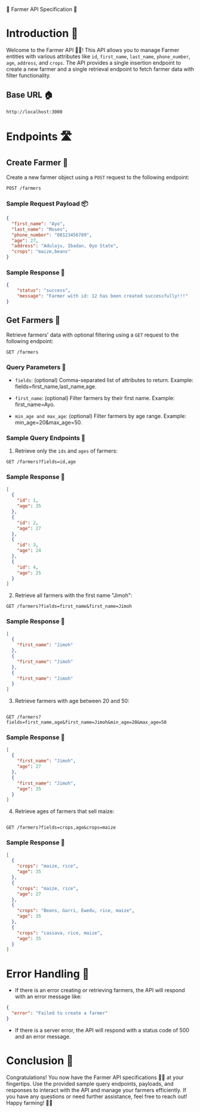 🌽 Farmer API Specification 🚜

# Introduction 🌟

Welcome to the Farmer API 🌽🚜! This API allows you to manage Farmer entities with various attributes like `id`, `first_name`, `last_name`, `phone_number`, `age`, `address`, and `crops`. The API provides a single insertion endpoint to create a new farmer and a single retrieval endpoint to fetch farmer data with filter functionality.

## Base URL 🏠

```
http://localhost:3000
```

# Endpoints 🛣️

## Create Farmer 🌾

Create a new farmer object using a `POST` request to the following endpoint:

```
POST /farmers
```

### Sample Request Payload 📦

```json
{
  "first_name": "Ayo",
  "last_name": "Moses",
  "phone_number": "08123456789",
  "age": 27,
  "address": "Aduloju, Ibadan, Oyo State",
  "crops": "maize,beans"
}
```

### Sample Response 🔄

```json
{
    "status": "success",
    "message": "Farmer with id: 12 has been created successfully!!!"
}
```

## Get Farmers 🚜

Retrieve farmers' data with optional filtering using a `GET` request to the following endpoint:

```
GET /farmers
```

### Query Parameters 🧾

- `fields`: (optional) Comma-separated list of attributes to return. Example: fields=first_name,last_name,age.

- `first_name`: (optional) Filter farmers by their first name. Example: first_name=Ayo.

- `min_age and max_age`: (optional) Filter farmers by age range. Example: min_age=20&max_age=50.



### Sample Query Endpoints 🔎

1. Retrieve only the `ids` and `ages` of farmers:

```
GET /farmers?fields=id,age
```

### Sample Response 🔄

```json
[
  {
    "id": 1,
    "age": 35
  },
  {
    "id": 2,
    "age": 27
  },
  {
    "id": 3,
    "age": 24
  },
  {
    "id": 4,
    "age": 25
  }
]
```

2. Retrieve all farmers with the first name "Jimoh":

```
GET /farmers?fields=first_name&first_name=Jimoh
```

### Sample Response 🔄

```json
[
  {
    "first_name": "Jimoh"
  },
  {
    "first_name": "Jimoh"
  },
  {
    "first_name": "Jimoh"
  }
]
```

3. Retrieve farmers with age between 20 and 50:

```

GET /farmers?fields=first_name,age&first_name=Jimoh&min_age=20&max_age=50

```

### Sample Response 🔄

```json
[
  {
    "first_name": "Jimoh",
    "age": 27
  },
  {
    "first_name": "Jimoh",
    "age": 35
  }
]
```

4. Retrieve ages of farmers that sell maize:

```

GET /farmers?fields=crops,age&crops=maize
```

### Sample Response 🔄

```json
[
  {
    "crops": "maize, rice",
    "age": 35
  },
  {
    "crops": "maize, rice",
    "age": 27
  },
  {
    "crops": "Beans, Garri, Ewedu, rice, maize",
    "age": 35
  },
  {
    "crops": "cassava, rice, maize",
    "age": 35
  }
]
```

# Error Handling 🚫

- If there is an error creating or retrieving farmers, the API will respond with an error message like:

```json
{
  "error": "Failed to create a farmer"
}
```

- If there is a server error, the API will respond with a status code of 500 and an error message.

# Conclusion 🏁

Congratulations! You now have the Farmer API specifications 🌽🚜 at your fingertips. Use the provided sample query endpoints, payloads, and responses to interact with the API and manage your farmers efficiently. If you have any questions or need further assistance, feel free to reach out! Happy farming! 🌾🌟
